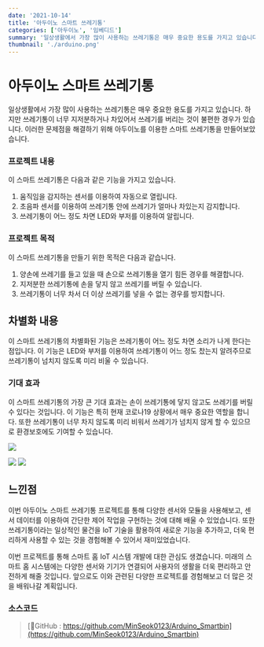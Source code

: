 ```yaml
---
date: '2021-10-14'
title: '아두이노 스마트 쓰레기통'
categories: ['아두이노', '임베디드']
summary: '일상생활에서 가장 많이 사용하는 쓰레기통은 매우 중요한 용도를 가지고 있습니다. 하지만 쓰레기통이 너무 지저분하거나 차있어서 쓰레기를 버리는 것이 불편한 경우가 있습니다. 이러한 문제점을 해결하기 위해 아두이노를 이용한 스마트 쓰레기통을 만들어보았습니다.'
thumbnail: './arduino.png'
---
```


# 아두이노 스마트 쓰레기통

일상생활에서 가장 많이 사용하는 쓰레기통은 매우 중요한 용도를 가지고 있습니다. 하지만 쓰레기통이 너무 지저분하거나 차있어서 쓰레기를 버리는 것이 불편한 경우가 있습니다. 이러한 문제점을 해결하기 위해 아두이노를 이용한 스마트 쓰레기통을 만들어보았습니다.

### 프로젝트 내용

이 스마트 쓰레기통은 다음과 같은 기능을 가지고 있습니다.

1. 움직임을 감지하는 센서를 이용하여 자동으로 열립니다.
2. 초음파 센서를 이용하여 쓰레기통 안에 쓰레기가 얼마나 차있는지 감지합니다.
3. 쓰레기통이 어느 정도 차면 LED와 부저를 이용하여 알립니다.

### 프로젝트 목적

이 스마트 쓰레기통을 만들기 위한 목적은 다음과 같습니다.

1. 양손에 쓰레기를 들고 있을 때 손으로 쓰레기통을 열기 힘든 경우를 해결합니다.
2. 지저분한 쓰레기통에 손을 닿지 않고 쓰레기를 버릴 수 있습니다.
3. 쓰레기통이 너무 차서 더 이상 쓰레기를 넣을 수 없는 경우를 방지합니다.

## 차별화 내용

이 스마트 쓰레기통의 차별화된 기능은 쓰레기통이 어느 정도 차면 소리가 나게 한다는 점입니다. 이 기능은 LED와 부저를 이용하여 쓰레기통이 어느 정도 찼는지 알려주므로 쓰레기통이 넘치지 않도록 미리 비울 수 있습니다.

### 기대 효과

이 스마트 쓰레기통의 가장 큰 기대 효과는 손이 쓰레기통에 닿지 않고도 쓰레기를 버릴 수 있다는 것입니다. 이 기능은 특히 현재 코로나19 상황에서 매우 중요한 역할을 합니다. 또한 쓰레기통이 너무 차지 않도록 미리 비워서 쓰레기가 넘치지 않게 할 수 있으므로 환경보호에도 기여할 수 있습니다.

![](https://velog.velcdn.com/images/minseok0123/post/9bdc5820-3c97-4f0a-8b4d-ea0d26a2a834/image.png)

![](https://velog.velcdn.com/images/minseok0123/post/8b53aed2-0742-4bee-b76c-750ded87c62c/image.png)
![](https://velog.velcdn.com/images/minseok0123/post/662f4ebf-25c9-4cf2-9117-327463f8a669/image.png)

## 느낀점

이번 아두이노 스마트 쓰레기통 프로젝트를 통해 다양한 센서와 모듈을 사용해보고, 센서 데이터를 이용하여 간단한 제어 작업을 구현하는 것에 대해 배울 수 있었습니다. 또한 쓰레기통이라는 일상적인 물건을 IoT 기술을 활용하여 새로운 기능을 추가하고, 더욱 편리하게 사용할 수 있는 것을 경험해볼 수 있어서 재미있었습니다.

이번 프로젝트를 통해 스마트 홈 IoT 시스템 개발에 대한 관심도 생겼습니다. 미래의 스마트 홈 시스템에는 다양한 센서와 기기가 연결되어 사용자의 생활을 더욱 편리하고 안전하게 해줄 것입니다. 앞으로도 이와 관련된 다양한 프로젝트를 경험해보고 더 많은 것을 배워나갈 계획입니다.

### **소스코드**

> [GitHub : https://github.com/MinSeok0123/Arduino_Smartbin](https://github.com/MinSeok0123/Arduino_Smartbin)
